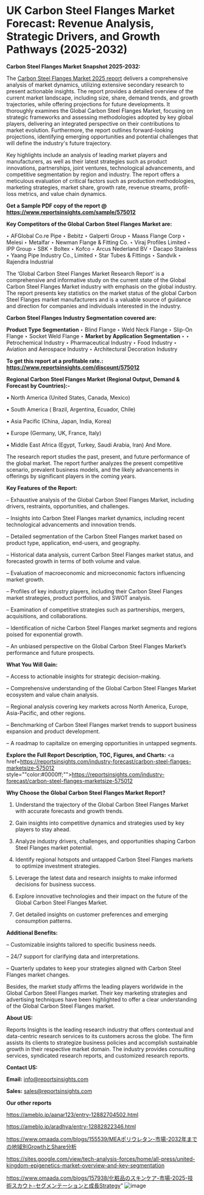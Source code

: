 # UK Carbon Steel Flanges Market Forecast: Revenue Analysis, Strategic Drivers, and Growth Pathways (2025-2032)

<strong>Carbon Steel Flanges Market Snapshot 2025-2032:</strong>

The <a href=https://www.reportsinsights.com/sample/575012>Carbon Steel Flanges Market 2025 report</a> delivers a comprehensive analysis of market dynamics, utilizing extensive secondary research to present actionable insights. The report provides a detailed overview of the current market landscape, including size, share, demand trends, and growth trajectories, while offering projections for future developments. It thoroughly examines the Global Carbon Steel Flanges Market, focusing on strategic frameworks and assessing methodologies adopted by key global players, delivering an integrated perspective on their contributions to market evolution. Furthermore, the report outlines forward-looking projections, identifying emerging opportunities and potential challenges that will define the industry's future trajectory.

Key highlights include an analysis of leading market players and manufacturers, as well as their latest strategies such as product innovations, partnerships, joint ventures, technological advancements, and competitive segmentation by region and industry. The report offers a meticulous evaluation of critical factors such as production methodologies, marketing strategies, market share, growth rate, revenue streams, profit-loss metrics, and value chain dynamics.

<strong>Get a Sample PDF copy of the report @ <a href=https://www.reportsinsights.com/sample/575012 style=color:#0000ff;>https://www.reportsinsights.com/sample/575012</a></strong>

<strong>Key Competitors of the Global Carbon Steel Flanges Market are:</strong>

‣ AFGlobal Co.re Pipe
‣ Bebitz
‣ Galperti Group
‣ Maass Flange Corp
‣ Melesi
‣ Metalfar
‣ Newman Flange & Fitting Co.
‣ Viraj Profiles Limited
‣ IPP Group
‣ SBK
‣ Boltex
‣ Kofco
‣ Arcus Nederland BV
‣ Dacapo Stainless
‣ Yaang Pipe Industry Co., Limited
‣ Star Tubes & Fittings
‣ Sandvik
‣ Rajendra Industrial

The ‘Global Carbon Steel Flanges Market Research Report’ is a comprehensive and informative study on the current state of the Global Carbon Steel Flanges Market industry with emphasis on the global industry. The report presents key statistics on the market status of the global Carbon Steel Flanges market manufacturers and is a valuable source of guidance and direction for companies and individuals interested in the industry.

<strong>Carbon Steel Flanges Industry Segmentation covered are:</strong>

<strong>Product Type Segmentation</strong>
‣
Blind Flange
‣ Weld Neck Flange
‣ Slip-On Flange
‣ Socket Weld Flange
‣ 
<strong>Market by Application Segmentation</strong>
‣
‣  Petrochemical Industry
‣ Pharmaceutical Industry
‣ Food Industry
‣ Aviation and Aerospace Industry
‣ Architectural Decoration Industry

<strong>To get this report at a profitable rate.: <a href=https://www.reportsinsights.com/discount/575012 style=color:#0000ff;>https://www.reportsinsights.com/discount/575012</a></strong>

<strong>Regional Carbon Steel Flanges Market (Regional Output, Demand &amp; Forecast by Countries):-</strong>

• North America (United States, Canada, Mexico)

• South America ( Brazil, Argentina, Ecuador, Chile)

• Asia Pacific (China, Japan, India, Korea)

• Europe (Germany, UK, France, Italy)

• Middle East Africa (Egypt, Turkey, Saudi Arabia, Iran) And More.

The research report studies the past, present, and future performance of the global market. The report further analyzes the present competitive scenario, prevalent business models, and the likely advancements in offerings by significant players in the coming years.

<strong>Key Features of the Report:</strong>

– Exhaustive analysis of the Global Carbon Steel Flanges Market, including drivers, restraints, opportunities, and challenges.

– Insights into Carbon Steel Flanges market dynamics, including recent technological advancements and innovation trends.

– Detailed segmentation of the Carbon Steel Flanges market based on product type, application, end-users, and geography.

– Historical data analysis, current Carbon Steel Flanges market status, and forecasted growth in terms of both volume and value.

– Evaluation of macroeconomic and microeconomic factors influencing market growth.

– Profiles of key industry players, including their Carbon Steel Flanges market strategies, product portfolios, and SWOT analysis.

– Examination of competitive strategies such as partnerships, mergers, acquisitions, and collaborations.

– Identification of niche Carbon Steel Flanges market segments and regions poised for exponential growth.

– An unbiased perspective on the Global Carbon Steel Flanges Market’s performance and future prospects.

<strong>What You Will Gain:</strong>

– Access to actionable insights for strategic decision-making.

– Comprehensive understanding of the Global Carbon Steel Flanges Market ecosystem and value chain analysis.

– Regional analysis covering key markets across North America, Europe, Asia-Pacific, and other regions.

– Benchmarking of Carbon Steel Flanges market trends to support business expansion and product development.

– A roadmap to capitalize on emerging opportunities in untapped segments.

<strong>Explore the Full Report Description, TOC, Figures, and Charts:</strong>
<a href=https://reportsinsights.com/industry-forecast/carbon-steel-flanges-marketsize-575012 style=""color:#0000ff;"">https://reportsinsights.com/industry-forecast/carbon-steel-flanges-marketsize-575012</a>

<strong>Why Choose the Global Carbon Steel Flanges Market Report?</strong>

1. Understand the trajectory of the Global Carbon Steel Flanges Market with accurate forecasts and growth trends.

2. Gain insights into competitive dynamics and strategies used by key players to stay ahead.

3. Analyze industry drivers, challenges, and opportunities shaping Carbon Steel Flanges market potential.

4. Identify regional hotspots and untapped Carbon Steel Flanges markets to optimize investment strategies.

5. Leverage the latest data and research insights to make informed decisions for business success.

6. Explore innovative technologies and their impact on the future of the Global Carbon Steel Flanges Market.

7. Get detailed insights on customer preferences and emerging consumption patterns.

<strong>Additional Benefits:</strong>

– Customizable insights tailored to specific business needs.

– 24/7 support for clarifying data and interpretations.

– Quarterly updates to keep your strategies aligned with Carbon Steel Flanges market changes.

Besides, the market study affirms the leading players worldwide in the Global Carbon Steel Flanges market. Their key marketing strategies and advertising techniques have been highlighted to offer a clear understanding of the Global Carbon Steel Flanges market.

<strong><strong>About US</strong>:</strong>

Reports Insights is the leading research industry that offers contextual and data-centric research services to its customers across the globe. The firm assists its clients to strategize business policies and accomplish sustainable growth in their respective market domain. The industry provides consulting services, syndicated research reports, and customized research reports.

<strong>Contact US:</strong>

<p class=><b>Email:</b> <a href=mailto:info@reportsinsights.com>info@reportsinsights.com</a></p>
<p class=><b>Sales:</b> <a href=mailto:sales@reportsinsights.com>sales@reportsinsights.com</a></p>

<strong>Our other reports</strong>

<a href=https://ameblo.jp/aanar123/entry-12882704502.html>https://ameblo.jp/aanar123/entry-12882704502.html</a>

<a href=https://ameblo.jp/aradhya/entry-12882822346.html>https://ameblo.jp/aradhya/entry-12882822346.html</a>

<a href=https://www.omaada.com/blogs/155539/MEAポリウレタン-市場-2032年までの地域別GrowthとShare分析>https://www.omaada.com/blogs/155539/MEAポリウレタン-市場-2032年までの地域別GrowthとShare分析</a>

<a href=https://sites.google.com/view/tech-analysis-forces/home/all-press/united-kingdom-epigenetics-market-overview-and-key-segmentation>https://sites.google.com/view/tech-analysis-forces/home/all-press/united-kingdom-epigenetics-market-overview-and-key-segmentation</a>

<a href=https://www.omaada.com/blogs/157938/化粧品のスキンケア-市場-2025-技術スカウト-セグメンテーションと成長Strategy>https://www.omaada.com/blogs/157938/化粧品のスキンケア-市場-2025-技術スカウト-セグメンテーションと成長Strategy</a>"
![image](https://github.com/user-attachments/assets/94d543e9-b38d-4ade-9f66-e7a7938c5d37)
